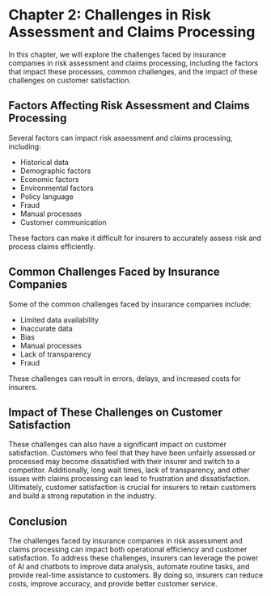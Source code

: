 Chapter 2: Challenges in Risk Assessment and Claims Processing
==============================================================

In this chapter, we will explore the challenges faced by insurance companies in risk assessment and claims processing, including the factors that impact these processes, common challenges, and the impact of these challenges on customer satisfaction.

Factors Affecting Risk Assessment and Claims Processing
-------------------------------------------------------

Several factors can impact risk assessment and claims processing, including:

* Historical data
* Demographic factors
* Economic factors
* Environmental factors
* Policy language
* Fraud
* Manual processes
* Customer communication

These factors can make it difficult for insurers to accurately assess risk and process claims efficiently.

Common Challenges Faced by Insurance Companies
----------------------------------------------

Some of the common challenges faced by insurance companies include:

* Limited data availability
* Inaccurate data
* Bias
* Manual processes
* Lack of transparency
* Fraud

These challenges can result in errors, delays, and increased costs for insurers.

Impact of These Challenges on Customer Satisfaction
---------------------------------------------------

These challenges can also have a significant impact on customer satisfaction. Customers who feel that they have been unfairly assessed or processed may become dissatisfied with their insurer and switch to a competitor. Additionally, long wait times, lack of transparency, and other issues with claims processing can lead to frustration and dissatisfaction. Ultimately, customer satisfaction is crucial for insurers to retain customers and build a strong reputation in the industry.

Conclusion
----------

The challenges faced by insurance companies in risk assessment and claims processing can impact both operational efficiency and customer satisfaction. To address these challenges, insurers can leverage the power of AI and chatbots to improve data analysis, automate routine tasks, and provide real-time assistance to customers. By doing so, insurers can reduce costs, improve accuracy, and provide better customer service.
